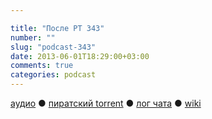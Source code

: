 ```yaml
---

title: "После РТ 343"
number: ""
slug: "podcast-343"
date: 2013-06-01T18:29:00+03:00
comments: true
categories: podcast
---
```

[аудио](http://cdn.radio-t.com/rt343post.mp3) ● [пиратский torrent](/torrents/rt343post.mp3.torrent) ● [лог чата](http://chat.radio-t.com/logs/radio-t-343.html) ● [wiki](http://wiki.radio-t.com/%D0%9F%D0%BE%D1%81%D0%BB%D0%B5_%D0%A0%D0%A2_343) <audio src="http://cdn.radio-t.com/rt343post.mp3" preload="none">
